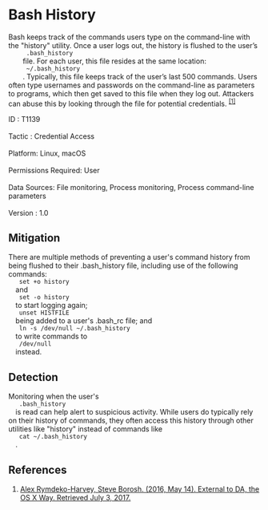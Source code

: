 <div class="container-fluid">
 <h1>
  Bash History
 </h1>
 <div class="row">
  <div class="col-md-8 description-body">
   <p>
    Bash keeps track of the commands users type on the command-line with the "history" utility. Once a user logs out, the history is flushed to the user’s
    <code>
     .bash_history
    </code>
    file. For each user, this file resides at the same location:
    <code>
     ~/.bash_history
    </code>
    . Typically, this file keeps track of the user’s last 500 commands. Users often type usernames and passwords on the command-line as parameters to programs, which then get saved to this file when they log out. Attackers can abuse this by looking through the file for potential credentials.
    <span class="scite-citeref-number" data-reference="External to DA, the OS X Way" id="scite-ref-1-a">
     <sup>
      <a aria-describedby="qtip-0" data-hasqtip="0" href="http://www.slideshare.net/StephanBorosh/external-to-da-the-os-x-way" target="_blank">
       [1]
      </a>
     </sup>
    </span>
   </p>
  </div>
  <div class="col-md-4">
   <div class="card">
    <div class="card-body">
     <div class="card-data">
      <span class="h5 card-title">
       ID
      </span>
      : T1139
      <br/>
      <br/>
     </div>
     <div class="card-data">
      <span class="h5 card-title">
      </span>
     </div>
     <div class="card-data">
      <span class="h5 card-title">
       Tactic
      </span>
      : Credential Access
      <br/>
      <br/>
     </div>
     <div class="card-data">
      <span class="h5 card-title">
       Platform:
      </span>
      Linux, macOS
      <br/>
      <br/>
     </div>
     <div class="card-data">
      <span class="h5 card-title">
       Permissions Required:
      </span>
      User
      <br/>
      <br/>
     </div>
     <div class="card-data">
      <span class="h5 card-title">
      </span>
     </div>
     <div class="card-data">
      <span class="h5 card-title">
       Data Sources:
      </span>
      File monitoring, Process monitoring, Process command-line parameters
      <br/>
      <br/>
     </div>
     <div class="card-data">
      <span class="h5 card-title">
      </span>
     </div>
     <div class="card-data">
      <span class="h5 card-title">
      </span>
     </div>
     <div class="card-data">
      <span class="h5 card-title">
      </span>
     </div>
     <div class="card-data">
      <span class="h5 card-title">
      </span>
     </div>
     <div class="card-data">
      <span class="h5 card-title">
      </span>
     </div>
     <div class="card-data">
      <span class="h5 card-title">
      </span>
     </div>
     <div class="card-data">
      <span class="h5 card-title">
       Version
      </span>
      : 1.0
     </div>
    </div>
   </div>
  </div>
 </div>
 <h2 class="pt-3" id="mitigation">
  Mitigation
 </h2>
 <p>
  There are multiple methods of preventing a user's command history from being flushed to their .bash_history file, including use of the following commands:
  <code>
   set +o history
  </code>
  and
  <code>
   set -o history
  </code>
  to start logging again;
  <code>
   unset HISTFILE
  </code>
  being added to a user's .bash_rc file; and
  <code>
   ln -s /dev/null ~/.bash_history
  </code>
  to write commands to
  <code>
   /dev/null
  </code>
  instead.
 </p>
 <h2 class="pt-3" id="detection">
  Detection
 </h2>
 <p>
  Monitoring when the user's
  <code>
   .bash_history
  </code>
  is read can help alert to suspicious activity. While users do typically rely on their history of commands, they often access this history through other utilities like "history" instead of commands like
  <code>
   cat ~/.bash_history
  </code>
  .
 </p>
 <h2 class="pt-3" id="references">
  References
 </h2>
 <div class="row">
  <div class="col">
   <ol>
    <li>
     <span class="scite-citation" id="scite-1">
      <span class="scite-citation-text">
       <a class="external text" href="http://www.slideshare.net/StephanBorosh/external-to-da-the-os-x-way" name="scite-1" rel="nofollow" target="_blank">
        Alex Rymdeko-Harvey, Steve Borosh. (2016, May 14). External to DA, the OS X Way. Retrieved July 3, 2017.
       </a>
      </span>
     </span>
    </li>
   </ol>
  </div>
  <div class="col">
  </div>
 </div>
</div>
